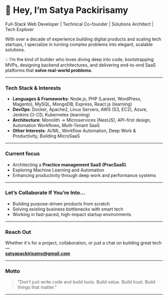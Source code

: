 # 👋 Hey, I’m Satya Packirisamy

Full-Stack Web Developer | Technical Co-founder | Solutions Architect | Tech Explorer

With over a decade of experience building digital products and scaling tech startups, I specialize in turning complex problems into elegant, scalable solutions.

💡 I’m the kind of builder who loves diving deep into code, bootstrapping MVPs, designing backend architectures, and delivering end-to-end SaaS platforms that **solve real-world problems**.

---

### Tech Stack & Interests
- **Languages & Frameworks**: Node.js, PHP (Laravel, WordPress, Magento), MySQL, MongoDB, Express, React.js (learning)
- **DevOps**: Docker, Apache2, Linux Servers, AWS (S3, EC2), Azure, Jenkins CI-CD, Kubernetes (learning)
- **Architecture**: Monolith → Microservices (NestJS), API-first design, Automation Workflows, Multi-Tenant SaaS
- **Other Interests**: AI/ML, Workflow Automation, Deep Work & Productivity, Building MicroSaaS

---

### Current focus
- Architecting a **Practice management SaaS (PracSaaS)**.
- Exploring Machine Learning and Automation
- Enhancing productivity through deep work and performance systems

---

### Let’s Collaborate If You’re Into…
- Building purpose-driven products from scratch
- Solving existing business bottlenecks with smart tech
- Working in fast-paced, high-impact startup environments

---

### Reach Out
Whether it's for a project, collaboration, or just a chat on building great tech —  
 **satyapackirisamy@gmail.com**

---

### Motto
> "Don't just write code and build tools. Build value. Build trust. Build things that matter."

---
